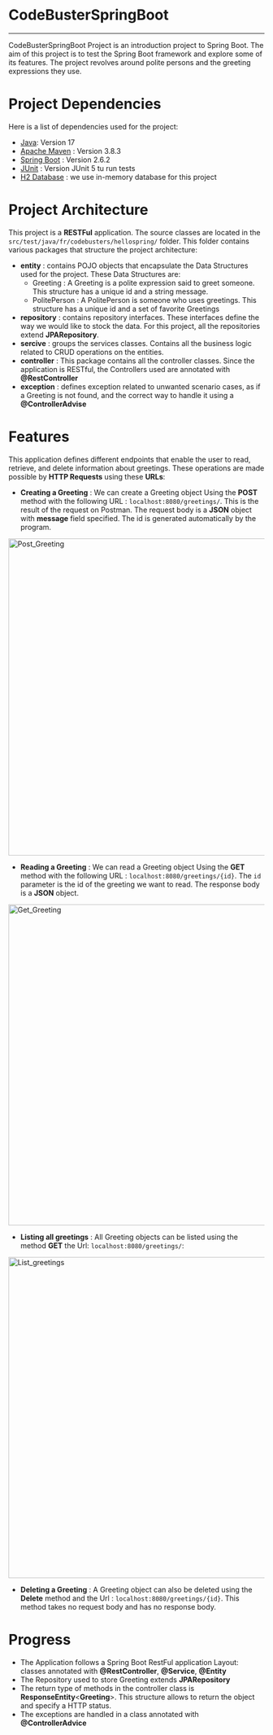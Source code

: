 ﻿# CodeBusterSpringBoot
***

CodeBusterSpringBoot Project is an introduction project to Spring Boot. The aim of this project is to test the Spring Boot framework and explore some of its features.
The project revolves around polite persons and the greeting expressions they use.

# Project Dependencies
Here is a list of dependencies used for the project:
* [Java](https://www.java.com/fr/): Version 17
* [Apache Maven](https://maven.apache.org/) : Version 3.8.3
* [Spring Boot](https://spring.io/projects/spring-boot) : Version 2.6.2
* [JUnit](https://junit.org/junit5) : Version JUnit 5 tu run tests
* [H2 Database](http://h2database.com/html/main.html) : we use in-memory database for this project

# Project Architecture

This project is a **RESTFul** application. The source classes are located in the `src/test/java/fr/codebusters/hellospring/` folder. 
This folder contains various packages that structure the project architecture:
* **entity** : contains POJO objects that encapsulate the Data Structures used for the project. These Data Structures are:
    * Greeting : A Greeting is a polite expression said to greet someone. This structure has a unique id and a string message.
    * PolitePerson : A PolitePerson is someone who uses greetings. This structure has a unique id and a set of favorite Greetings
* **repository** : contains repository interfaces. These interfaces define the way we would like to stock the data. For this project, all the repositories extend **JPARepository**.
* **sercive** : groups the services classes. Contains all the business logic related to CRUD operations on the entities.
* **controller** : This package contains all the controller classes. Since the application is RESTful, the Controllers used are annotated with **@RestController**
* **exception** : defines exception related to unwanted scenario cases, as if a Greeting is not found, and the correct way to handle it using a **@ControllerAdvise**


# Features

This application defines different endpoints that enable the user to read, retrieve, and delete information about greetings. These operations are made possible by **HTTP Requests** using these **URLs**:

* **Creating a Greeting** : We can create a Greeting object Using the **POST** method with the following URL : `localhost:8080/greetings/`. This is the result of the request on Postman. The request body is a **JSON** object with **message** field specified. The id is generated automatically by the program.

<img width="623" alt="Post_Greeting" src="https://user-images.githubusercontent.com/59917018/153766859-a6dfcbab-d419-4bd2-b563-fd6da58d1320.PNG">

* **Reading a Greeting** : We can read a Greeting object Using the **GET** method with the following URL : `localhost:8080/greetings/{id}`. The `id` parameter is the id of the greeting we want to read. The response body is a **JSON** object.


<img width="631" alt="Get_Greeting" src="https://user-images.githubusercontent.com/59917018/153766993-c9019910-0512-43c8-9d22-591fdb433f5a.PNG">

* **Listing all greetings** : All Greeting objects can be listed using the method **GET** the Url: `localhost:8080/greetings/`:

<img width="631" alt="List_greetings" src="https://user-images.githubusercontent.com/59917018/153767167-dc2e0ef6-1f6f-4c08-baf5-09de6b4e02ef.PNG">


* **Deleting a Greeting** : A Greeting object can also be deleted using the **Delete** method and the Url : `localhost:8080/greetings/{id}`. This method takes no request body and has no response body.

# Progress
* The Application follows a Spring Boot RestFul application Layout: classes annotated with **@RestController**, **@Service**, **@Entity**
* The Repository used to store Greeting extends **JPARepository**
* The return type of methods in the controller class is **ResponseEntity**<**Greeting**>. This structure allows to return the object and specify a HTTP status.
* The exceptions are handled in a class annotated with **@ControllerAdvice** 
